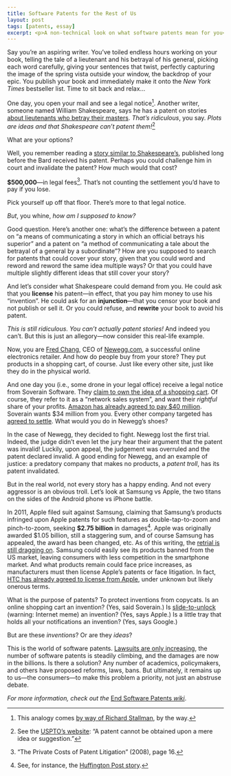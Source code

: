```yaml
---
title: Software Patents for the Rest of Us
layout: post
tags: [patents, essay]
excerpt: <p>A non-technical look on what software patents mean for you</p>
---
```


Say you’re an aspiring writer. You’ve toiled endless hours working on your
book, telling the tale of a lieutenant and his betrayal of his general,
picking each word carefully, giving your sentences that twist, perfectly
capturing the image of the spring vista outside your window, the backdrop of
your epic. You publish your book and immediately make it onto the *New York
Times* bestseller list. Time to sit back and relax…

One day, you open your mail and see a legal notice[^1]. Another writer,
someone named William Shakespeare, says he has a patent on stories
[about lieutenants who betray their masters](http://en.wikipedia.org/wiki/Othello).
*That’s ridiculous*, you say. *Plots are ideas and that Shakespeare can’t
patent them!*[^2]

What are your options?

Well, you remember reading a
[story similar to Shakespeare’s](http://en.wikipedia.org/wiki/Othello#Cinthio_source),
published long before the Bard received his patent. Perhaps you could
challenge him in court and invalidate the patent? How much would that cost?

__$500,000__—in legal fees[^3]. That’s not counting the settlement you’d have
to pay if you lose.

Pick yourself up off that floor. There’s more to that legal notice.

*But*, you whine, *how am I supposed to know?*

Good question. Here’s another one: what’s the difference between a patent on
“a means of communicating a story in which an official betrays his superior”
and a patent on “a method of communicating a tale about the betrayal of a
general by a subordinate”? How are you supposed to search for patents that
could cover your story, given that you could word and reword and reword the
same idea multiple ways? Or that you could have multiple slightly different
ideas that still cover your story?

And let’s consider what Shakespeare could demand from you. He could ask that
you __license__ his patent—in effect, that you pay him money to use his
“invention”. He could ask for an __injunction__—that you censor your book
and not publish or sell it. Or you could refuse, and __rewrite__ your book
to avoid his patent.

*This is still ridiculous. You can’t actually patent stories!* And indeed
you can’t. But this is just an allegory—now consider this real-life example.

Now, you are
[Fred Chang](http://investing.businessweek.com/research/stocks/private/person.asp?personId=25730570),
CEO of [Newegg.com](http://www.newegg.com), a successful online electronics
retailer. And how do people buy from your store? They put products in a
shopping cart, of course. Just like every other site, just like they do in
the physical world.

And one day you (i.e., some drone in your legal office) receive a legal
notice from Soverain Software. They
[claim to own the idea of a shopping cart](https://www.google.com/patents/US5715314). Of
course, they refer to it as a “network sales system”, and want their
*rightful* share of your profits.
[Amazon has already agreed to pay $40 million](http://www.zdnet.com/news/amazon-pays-40-million-to-settle-patent-dispute/144171). Soverain
wants $34 million from you. Every other company targeted has
[agreed to settle](http://arstechnica.com/tech-policy/2013/01/how-newegg-crushed-the-shopping-cart-patent-and-saved-online-retail/). What
would you do in Newegg’s shoes?

In the case of Newegg, they decided to fight. Newegg lost the first
trial. Indeed, the judge didn’t even let the jury hear their argument that
the patent was invalid! Luckily, upon appeal, the judgement was overruled
and the patent declared invalid. A good ending for Newegg, and an example of
justice: a predatory company that makes no products, a *patent troll*, has
its patent invalidated.

But in the real world, not every story has a happy ending. And not every
aggressor is an obvious troll. Let’s look at Samsung vs Apple, the two
titans on the sides of the Android phone vs iPhone battle.

In 2011, Apple filed suit against Samsung, claiming that Samsung’s products
infringed upon Apple patents for such features as double-tap-to-zoom and
pinch-to-zoom, seeking __$2.75 billion__ in damages[^4]. Apple was
originally awarded $1.05 billion, still a staggering sum, and of course
Samsung has appealed, the award has been changed, etc. As of this writing,
the
[retrial is still dragging on](http://news.cnet.com/8301-13579_3-57613382-37/jury-reaches-verdict-in-apple-v-samsung-damages-retrial/). Samsung
could easily see its products banned from the US market, leaving consumers
with less competition in the smartphone market. And what products remain
could face price increases, as manufacturers must then license Apple’s
patents or face litigation. In fact,
[HTC has already agreed to license from Apple](http://www.apple.com/pr/library/2012/11/11HTC-and-Apple-Settle-Patent-Dispute.html),
under unknown but likely onerous terms.

What is the purpose of patents? To protect inventions from copycats. Is an
online shopping cart an invention? (Yes, said Soverain.)  Is
[slide-to-unlock](http://9gag.com/gag/219293) (warning: Internet meme) an
invention? (Yes, says Apple.) Is a little tray that holds all your
notifications an invention? (Yes, says Google.)

But are these *inventions*? Or are they *ideas*?

This is the world of software
patents. [Lawsuits are only increasing](http://www.washingtonpost.com/blogs/the-switch/wp/2013/08/29/new-zealand-just-abolished-software-patents-heres-why-we-should-too/),
the number of software patents is steadily climbing, and the damages are now
in the billions. Is there a solution? Any number of academics, policymakers,
and others have proposed reforms, laws, bans. But ultimately, it remains up
to us—the consumers—to make this problem a priority, not just an abstruse
debate.

*For more information, check out the* [End Software Patents *wiki*](http://en.swpat.org/wiki).

[^1]: This analogy comes
      [by way of Richard Stallman](http://www.gnu.org/philosophy/software-literary-patents.html),
      by the way.

[^2]: See the
      [USPTO’s website](http://www.uspto.gov/patents/resources/general_info_concerning_patents.jsp#heading-4):
      “A patent cannot be obtained upon a mere idea or suggestion.”

[^3]: “The Private Costs of Patent Litigation” (2008), page 16.

[^4]: See, for instance, the [Huffington Post story](http://www.huffingtonpost.com/2012/08/24/apple-samsung-lawsuit-verdict_n_1829268.html).
